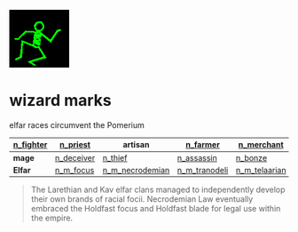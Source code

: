 ![dancer](assets/dancer.gif)

# wizard marks

 elfar races circumvent the Pomerium

|  [n_fighter](n_fighter.md)  |  [n_priest](n_priest.md)      | **artisan**                             |  [n_farmer](n_farmer.md)            |  [n_merchant](n_merchant.md)        | 
| --------------------------- | ----------------------------- | --------------------------------------- | ----------------------------------- | ----------------------------------- | 
| **mage**                    |  [n_deceiver](n_deceiver.md)  |  [n_thief](n_thief.md)                  |  [n_assassin](n_assassin.md)        |  [n_bonze](n_bonze.md)              | 
| **Elfar**                   |  [n_m_focus](n_m_focus.md)    |  [n_m_necrodemian](n_m_necrodemian.md)  |  [n_m_tranodeli](n_m_tranodeli.md)  |  [n_m_telaarian](n_m_telaarian.md)  | 
>
>   The Larethian and Kav elfar clans managed to independently develop their own brands of racial focii. Necrodemian Law eventually embraced the Holdfast focus and Holdfast blade for legal use within the empire. 

 